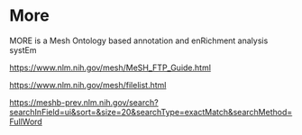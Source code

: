 # More
MORE is a Mesh Ontology based annotation and enRichment analysis systEm

https://www.nlm.nih.gov/mesh/MeSH_FTP_Guide.html

https://www.nlm.nih.gov/mesh/filelist.html

https://meshb-prev.nlm.nih.gov/search?searchInField=ui&sort=&size=20&searchType=exactMatch&searchMethod=FullWord
